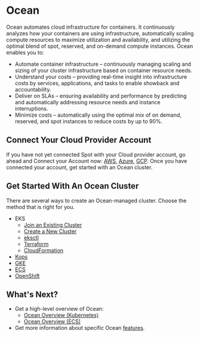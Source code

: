 # Ocean

Ocean automates cloud infrastructure for containers. It continuously analyzes how your containers are using infrastructure, automatically scaling compute resources to maximize utilization and availability, and utilizing the optimal blend of spot, reserved, and on-demand compute instances. Ocean enables you to:
* Automate container infrastructure – continuously managing scaling and sizing of your cluster infrastructure based on container resource needs.
* Understand your costs – providing real-time insight into infrastructure costs by services, applications, and tasks to enable showback and accountability.
* Deliver on SLAs – ensuring availability and performance by predicting and automatically addressing resource needs and instance interruptions.
* Minimize costs – automatically using the optimal mix of on demand, reserved, and spot instances to reduce costs by up to 90%.

## Connect Your Cloud Provider Account

If you have not yet connected Spot with your Cloud provider account, go ahead and Connect your Account now: [AWS](connect-your-cloud-provider/aws-account.md), [Azure](connect-your-cloud-provider/azure-account.md), [GCP](connect-your-cloud-provider/gcp-project.md).  Once you have connected your account, get started with an Ocean cluster.

## Get Started With An Ocean Cluster

There are several ways to create an Ocean-managed cluster. Choose the method that is right for you.
* EKS
  * [Join an Existing Cluster](/ocean/getting-started/eks/join-an-existing-cluster.md)
  * [Create a New Cluster](/ocean/getting-started/eks/create-a-new-cluster)
  * [eksctl](/ocean/tools-and-integrations/eksctl/)
  * [Terraform](/ocean/getting-started/eks/terraform.md)
  * [CloudFormation](https://aws.amazon.com/quickstart/architecture/spotinst-ocean-eks/)
* [Kops](/ocean/tools-and-integrations/kops/)
* [GKE](/ocean/getting-started/gke.md)
* [ECS](/ocean/getting-started/ecs.md)
* [OpenShift](/ocean/tools-and-integrations/openshift/)

## What's Next?

* Get a high-level overview of Ocean:  
  * [Ocean Overview (Kubernetes)](ocean/overview-kubernetes.md)
  * [Ocean Overview (ECS)](ocean/overview-ecs.md)
* Get more information about specific Ocean [features](/ocean/features/).

